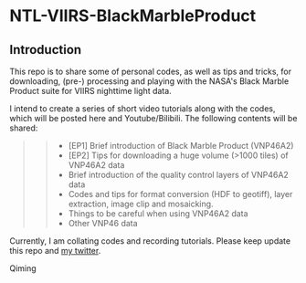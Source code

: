 # NTL-VIIRS-BlackMarbleProduct

## Introduction
This repo is to share some of personal codes, as well as tips and tricks, for downloading, (pre-) processing and playing with the NASA's Black Marble Product suite for VIIRS nighttime light data.

I intend to create a series of short video tutorials along with the codes, which will be posted here and Youtube/Bilibili. The following contents will be shared:
>> * [EP1] Brief introduction of Black Marble Product (VNP46A2) 
>> * [EP2] Tips for downloading a huge volume (>1000 tiles) of VNP46A2 data
>> * Brief introduction of the quality control layers of VNP46A2 data
>> * Codes and tips for format conversion (HDF to geotiff), layer extraction, image clip and mosaicking.
>> * Things to be careful when using VNP46A2 data
>> * Other VNP46 data

Currently, I am collating codes and recording tutorials. Please keep update this repo and [my twitter](https://twitter.com/QimingZheng2). 


Qiming
